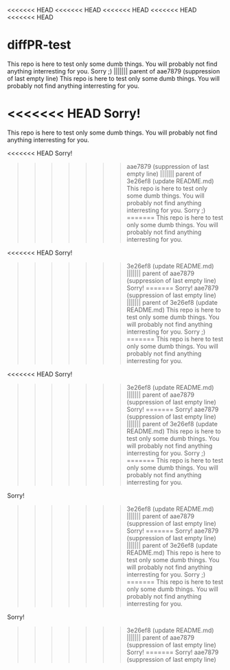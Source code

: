 <<<<<<< HEAD
<<<<<<< HEAD
<<<<<<< HEAD
<<<<<<< HEAD
<<<<<<< HEAD
# diffPR-test
This repo is here to test only some dumb things. You will probably not find anything interresting for you. Sorry ;) 
||||||| parent of aae7879 (suppression of last empty line)
This repo is here to test only some dumb things. You will probably not find anything interresting for you. 

<<<<<<< HEAD
Sorry!
=======
This repo is here to test only some dumb things. You will probably not find anything interresting for you. 

<<<<<<< HEAD
Sorry!
>>>>>>> aae7879 (suppression of last empty line)
||||||| parent of 3e26ef8 (update README.md)
This repo is here to test only some dumb things. You will probably not find anything interresting for you. Sorry ;)
=======
This repo is here to test only some dumb things. You will probably not find anything interresting for you. 

<<<<<<< HEAD
Sorry!
>>>>>>> 3e26ef8 (update README.md)
||||||| parent of aae7879 (suppression of last empty line)
Sorry!
=======
Sorry!
>>>>>>> aae7879 (suppression of last empty line)
||||||| parent of 3e26ef8 (update README.md)
This repo is here to test only some dumb things. You will probably not find anything interresting for you. Sorry ;)
=======
This repo is here to test only some dumb things. You will probably not find anything interresting for you. 

<<<<<<< HEAD
Sorry!
>>>>>>> 3e26ef8 (update README.md)
||||||| parent of aae7879 (suppression of last empty line)
Sorry!
=======
Sorry!
>>>>>>> aae7879 (suppression of last empty line)
||||||| parent of 3e26ef8 (update README.md)
This repo is here to test only some dumb things. You will probably not find anything interresting for you. Sorry ;)
=======
This repo is here to test only some dumb things. You will probably not find anything interresting for you. 

Sorry!
>>>>>>> 3e26ef8 (update README.md)
||||||| parent of aae7879 (suppression of last empty line)
Sorry!
=======
Sorry!
>>>>>>> aae7879 (suppression of last empty line)
||||||| parent of 3e26ef8 (update README.md)
This repo is here to test only some dumb things. You will probably not find anything interresting for you. Sorry ;)
=======
This repo is here to test only some dumb things. You will probably not find anything interresting for you. 

Sorry!
>>>>>>> 3e26ef8 (update README.md)
||||||| parent of aae7879 (suppression of last empty line)
Sorry!
=======
Sorry!
>>>>>>> aae7879 (suppression of last empty line)
